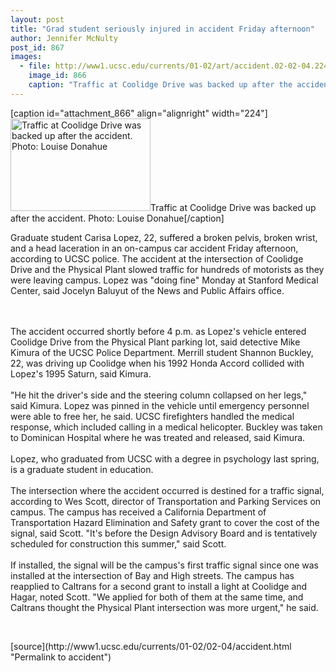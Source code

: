 ```yaml
---
layout: post
title: "Grad student seriously injured in accident Friday afternoon"
author: Jennifer McNulty
post_id: 867
images:
  - file: http://www1.ucsc.edu/currents/01-02/art/accident.02-02-04.224.jpg
    image_id: 866
    caption: "Traffic at Coolidge Drive was backed up after the accident. Photo: Louise Donahue"
---
```


[caption id="attachment_866" align="alignright" width="224"]<a href="http://localhost/mysite/wp-content/uploads/2002/02/accident.02-02-04.224.jpg"><img class="size-full wp-image-866" src="http://localhost/mysite/wp-content/uploads/2002/02/accident.02-02-04.224.jpg" alt="Traffic at Coolidge Drive was backed up after the accident. Photo: Louise Donahue" width="224" height="148" /></a>Traffic at Coolidge Drive was backed up after the accident. Photo: Louise Donahue[/caption]
<p>
  Graduate student Carisa Lopez, 22, suffered a broken pelvis, broken wrist, and a head laceration in an on-campus car accident Friday afternoon, according to UCSC police. The accident at the intersection of Coolidge Drive and the Physical Plant slowed traffic for hundreds of motorists as they were leaving campus. Lopez was "doing fine" Monday at Stanford Medical Center, said Jocelyn Baluyut of the News and Public Affairs office.
</p><br>
<br>
The accident occurred shortly before 4 p.m. as Lopez's vehicle entered Coolidge Drive from the Physical Plant parking lot, said detective Mike Kimura of the UCSC Police Department. Merrill student Shannon Buckley, 22, was driving up Coolidge when his 1992 Honda Accord collided with Lopez's 1995 Saturn, said Kimura.<br>
<br>
"He hit the driver's side and the steering column collapsed on her legs," said Kimura. Lopez was pinned in the vehicle until emergency personnel were able to free her, he said. UCSC firefighters handled the medical response, which included calling in a medical helicopter. Buckley was taken to Dominican Hospital where he was treated and released, said Kimura.<br>
<br>
Lopez, who graduated from UCSC with a degree in psychology last spring, is a graduate student in education.<br>
<br>
The intersection where the accident occurred is destined for a traffic signal, according to Wes Scott, director of Transportation and Parking Services on campus. The campus has received a California Department of Transportation Hazard Elimination and Safety grant to cover the cost of the signal, said Scott. "It's before the Design Advisory Board and is tentatively scheduled for construction this summer," said Scott.<br>
<br>
If installed, the signal will be the campus's first traffic signal since one was installed at the intersection of Bay and High streets. The campus has reapplied to Caltrans for a second grant to install a light at Coolidge and Hagar, noted Scott. "We applied for both of them at the same time, and Caltrans thought the Physical Plant intersection was more urgent," he said.
<p>
  <br>

</p>
<p>

</p>
[source](http://www1.ucsc.edu/currents/01-02/02-04/accident.html "Permalink to accident")
